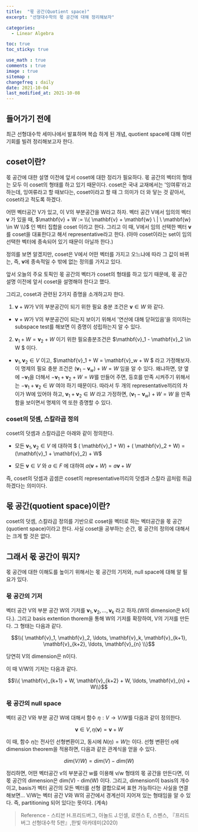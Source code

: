 ```yaml
---
title:  "몫 공간(Quotient space)"
excerpt: "선형대수학의 몫 공간에 대해 정리해보자"

categories:
  - Linear Algebra

toc: true
toc_sticky: true

use_math : true
comments : true
image : true
sitemap :
changefreq : daily
date: 2021-10-04
last_modified_at: 2021-10-08
---
```



## 들어가기 전에
최근 선형대수학 세미나에서 발표하며 복습 하게 된 개념, quotient space에 대해 이번 기회를 빌려 정리해보고자 한다.

## coset이란?
몫 공간에 대한 설명 이전에 앞서 coset에 대한 정리가 필요하다. 몫 공간의 벡터의 형태는 모두 이 coset의 형태를 하고 있기 때문이다. coset은 국내 교재에서는 '잉여류'라고 하는데, 잉여류라고 할 때보다는, coset이라고 할 때 그 의미가 더 와 닿는 것 같아서, coset라고 적도록 하겠다.

어떤 벡터공간 V가 있고, 이 V의 부분공간을 W라고 하자. 벡터 공간 V에서 임의의 벡터 $\mathbf{v}$ 가 있을 때, $\mathbf{v} + W := \\{ \mathbf{v} + \mathbf{w} \ |  \ \mathbf{w} \in W \\}$ 인 벡터 집합을 coset 이라고 한다.
그리고 이 때, V에서 임의 선택한 벡터 $\mathbf{v}$ 를 coset을 대표한다고 해서 representative라고 한다. (아마 coset이라는 set이 임의 선택한 벡터에 종속되어 있기 때문이 아닐까 한다.)

정의를 보면 알겠지만, coset은 V에서 어떤 벡터를 가지고 오느냐에 따라 그 값이 바뀌는, 즉, $\mathbf{v}$에 종속적일 수 밖에 없는 정의를 가지고 있다.

앞서 오늘의 주요 토픽인 몫 공간의 벡터가 coset의 형태를 하고 있기 때문에, 몫 공간 설명 이전에 앞서 coset을 설명해야 한다고 했다.

그리고, coset과 관련된 2가지 증명을 소개하고자 한다.

1. $\mathbf{v} + W$가 V의 부분공간이 되기 위한 필요 충분 조건은 $\mathbf{v} \in W$ 와 같다.
  - $\mathbf{v} + W$가 V의 부분공간이 되는지 보이기 위해서 '연산에 대해 닫혀있음'을 의미하는 subspace test를 해보면 이 증명이 성립하는지 알 수 있다.

2. $\mathbf{v}_1 + W = \mathbf{v}_2 + W$ 이기 위한 필요충분조건은 $\mathbf{v}_1 - \mathbf{v}_2 \in W $ 이다.
  - $\mathbf{v}_1, \mathbf{v}_2 \in V$ 이고, $\mathbf{v}_1 + W = \mathbf{v}_w + W $ 라고 가정해보자. 이 명제의 필요 충분 조건은 $(\mathbf{v}_1 - \mathbf{v}_w) + W = W$ 임을 알 수 있다. 왜냐하면, 양 옆에 $-\mathbf{v}_1$을 더해서 $-\mathbf{v}_1 + \mathbf{v}_2 + W = W$를 만들어 주면, 등호를 만족 시켜주기 위해서는 $-\mathbf{v}_1 + \mathbf{v}_2 \in W$ 여야 하기 때문이다. 따라서 두 개의 representative끼리의 차이가 W에 있어야 하고,  $\mathbf{v}_1 + \mathbf{v}_2 \in W$ 라고 가정하면, $(\mathbf{v}_1 - \mathbf{v}_w) + W = W$ 을 만족함을 보이면서 명제의 역 또한 증명할 수 있다.

### coset의 덧셈, 스칼라곱 정의
coset의 덧셈과 스칼라곱은 아래와 같이 정의한다.

- 모든 $\mathbf{v}_1, \mathbf{v}_2 \in V$ 에 대하여 $ ( \mathbf{v}_1  + W) + ( \mathbf{v}_2  + W) = (\mathbf{v}_1 + \mathbf{v}_2) + W$

- 모든 $\mathbf{v} \in V$ 와 $a \in F$ 에 대하여 $a(\mathbf{v} + W) = a\mathbf{v} + W$

즉, coset의 덧셈과 곱셈은 coset의 representative끼리의 덧셈과 스칼라 곱처럼 취급하겠다는 의미이다.

## 몫 공간(quotient space)이란?
coset의 덧셈, 스칼라곱 정의를 기반으로 coset을 벡터로 하는 벡터공간을 몫 공간(quotient space)이라고 한다.
사실 coset을 공부하는 순간, 몫 공간의 정의에 대해서는 크게 할 것은 없다.

## 그래서 몫 공간이 뭐지?

몫 공간에 대한 이해도를 높이기 위해서는 몫 공간의 기저와, null space에 대해 알 필요가 있다.

### 몫 공간의 기저

벡터 공간 V의 부분 공간 W의 기저를 $\mathbf{v}_1, \mathbf{v}_2, \ldots, \mathbf{v}_k$ 라고 하자.(W의 dimension은 k이다.). 그리고 basis extention thorem을 통해 W의 기저를 확장하여, V의 기저를 만든다. 그 형태는 다음과 같다.

$$\\{ \mathbf{v}_1, \mathbf{v}_2, \ldots, \mathbf{v}_k, \mathbf{v}_{k+1}, \mathbf{v}_{k+2}, \ldots, \mathbf{v}_{n} \\}$$

당연히 V의 dimension은 n이다.

이 때 V/W의 기저는 다음과 같다.

$$\\{ \mathbf{v}_{k+1} + W, \mathbf{v}_{k+2} + W, \ldots, \mathbf{v}_{n} + W\\}$$

### 몫 공간의 null space

벡터 공간 V와 부분 공간 W에 대해서 함수 $\eta : V \rightarrow V/W$를 다음과 같이 정의한다.

$$\mathbf{v} \in V, \eta(\mathbf{v}) = \mathbf{v} + W$$

이 때, 함수 $\eta$는 전사인 선형변환이고, 동시에 $N(\eta) = W$는 이다. 선형 변환인 $\eta$에 dimension theorem을 적용하면, 다음과 같은 관계식을 얻을 수 있다.

$$ dim(V/W) = dim(V) - dim(W) $$

정리하면, 어떤 벡터공간 v의 부분공간 w를 이용해 v/w 형태의 몫 공간을 만든다면, 이 몫 공간의 dimension은 dim(V) - dim(W) 이다. 그리고, dimension이 basis의 개수이고, basis가 벡터 공간의 모든 벡터를 선형 결합으로써 표현 가능하다는 사실을 연결해보면... V/W는 벡터 공간 V와 W의 공간에서 경계선이 지어져 있는 형태임을 알 수 있다. 즉, partitioning 되어 있다는 뜻이다. (계속)





>Reference
>\- 스티븐 H.프리드버그, 아놀드 J.인셀, 로렌스 E, 스펜스, 『프리드버그 선형대수학 5판』,한빛 아카데미(2020)

